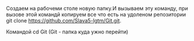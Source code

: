 Создаем на рабочеми столе новую папку.И вызываем эту команду, при вызове этой командй копируем все что есть на удоленом репозитории git clone https://github.com/Slava5-lgtm/Git.git. 

Командой cd Git (Git - папка куда ужно перейти)